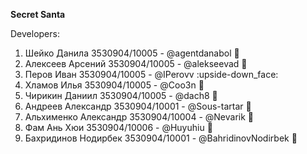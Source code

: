 **Secret Santa** 


Developers:
1. Шейко Данила 3530904/10005 - @agentdanabol :vomiting_face:
2. Алексеев Арсений 3530904/10005 - @alekseevad :star_struck:
3. Перов Иван 3530904/10005 - @IPerovv :upside-down_face:
4. Хламов Илья 3530904/10005 - @Coo3n :vomiting_face:
5. Чирикин Даниил 3530904/10005 - @dach8 :vomiting_face:
6. Андреев Александр 3530904/10001 - @Sous-tartar :vomiting_face:
7. Альхименко Александр 3530904/10004 - @Nevarik :vomiting_face:
8. Фам Ань Хюи 3530904/10006 - @Huyuhiu :vomiting_face:
9. Бахридинов Нодирбек 3530904/10001 - @BahridinovNodirbek :vomiting_face:
